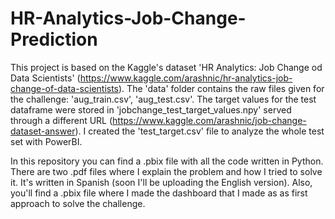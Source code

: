 # HR-Analytics-Job-Change-Prediction
This project is based on the Kaggle's dataset 'HR Analytics: Job Change od Data Scientists' (https://www.kaggle.com/arashnic/hr-analytics-job-change-of-data-scientists).
The 'data' folder contains the raw files given for the challenge: 'aug_train.csv', 'aug_test.csv'. The target values for the test dataframe were stored in 'jobchange_test_target_values.npy' served through a different URL (https://www.kaggle.com/arashnic/job-change-dataset-answer). I created the 'test_target.csv' file to analyze the whole test set with PowerBI.


In this repository you can find a .pbix file with all the code written in Python.
There are two .pdf files where I explain the problem and how I tried to solve it. It's written in Spanish (soon I'll be uploading the English version).
Also, you'll find a .pbix file where I made the dashboard that I made as as first approach to solve the challenge.
